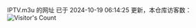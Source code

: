 IPTV.m3u 的网址 已于 2024-10-19 06:14:25 更新，本仓库访客数：![Visitor's Count](https://profile-counter.glitch.me/hero1898_tv/count.svg)
